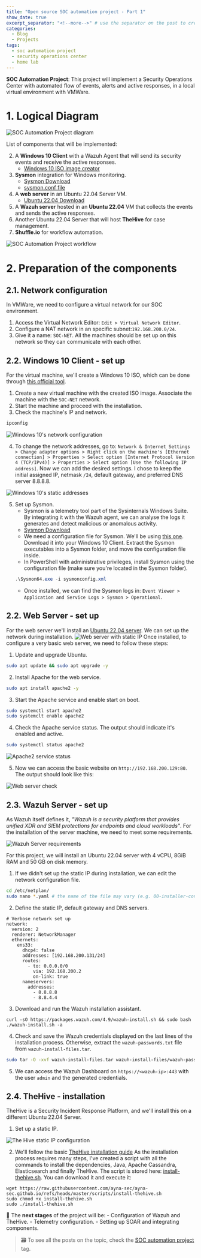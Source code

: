 ```yaml
---
title: "Open source SOC automation project - Part 1"
show_date: true
excerpt_separator: "<!--more-->" # use the separator on the post to create a manual excerpt
categories:
  - Blog
  - Projects
tags:
  - soc automation project
  - security operations center
  - home lab
---
```

**SOC Automation Project**: This project will implement a Security Operations Center with automated flow of events, alerts and active responses, in a local virtual environment with VMWare.
<!--more-->
# 1. Logical Diagram

![SOC Automation Project diagram](/assets/images/SOC-automation-project-diagram.png)

List of components that will be implemented:

2. A **Windows 10 Client** with a Wazuh Agent that will send its security events and receive the active responses.
	- [Windows 10 ISO image creator](https://www.microsoft.com/en-us/software-download/windows10)
3. **Sysmon** integration for Windows monitoring.
	- [Sysmon Download](https://learn.microsoft.com/en-us/sysinternals/downloads/sysmon)
	- [sysmon.conf file](https://github.com/olafhartong/sysmon-modular/blob/master/sysmonconfig.xml)
4. A **web server** in an Ubuntu 22.04 Server VM.
	- [Ubuntu 22.04 Download](https://www.releases.ubuntu.com/22.04/)
5. A **Wazuh server** hosted in an **Ubuntu 22.04** VM that collects the events and sends the active responses.
6. Another Ubuntu 22.04 Server that will host **TheHive** for case management.
7. **Shuffle.io** for workflow automation.

![SOC Automation Project workflow](/assets/images/SOC-automation-project-workflow.png)

# 2. Preparation of the components
## 2.1. Network configuration
In VMWare, we need to configure a virtual network for our SOC environment.
1. Access the Virtual Network Editor: `Edit > Virtual Network Editor`.
2. Configure a NAT network in an specific subnet:`192.168.200.0/24`.
3. Give it a name: `SOC-NET`.
All the machines should be set up on this network so they can communicate with each other.
## 2.2. Windows 10 Client - set up
For the virtual machine, we'll create a Windows 10 ISO, which can be done through [this official tool](https://www.microsoft.com/en-us/software-download/windows10).
1. Create a new virtual machine with the created ISO image. Associate the machine with the `SOC-NET` network.
2. Start the machine and proceed with the installation.
3. Check the machine's IP and network.
```powershell
ipconfig
```
![Windows 10's network configuration](/assets/images/Windows-10s-network-configuration.png)

4. To change the network addresses, go to: `Network & Internet Settings > Change adapter options > Right click on the machine's [Ethernet connection] > Properties > Select option [Internet Protocol Version 4 (TCP/IPv4)] > Properties > Select option [Use the following IP address]`. Now we can add the desired settings. I chose to keep the initial assigned IP, netmask `/24`, default gateway, and preferred DNS server 8.8.8.8.

![Windows 10's static addresses](/assets/images/Windows-10s-static-addresses.png)

5. Set up Sysmon.
	- Sysmon is a telemetry tool part of the Sysinternals Windows Suite. By integrating it with the Wazuh agent, we can analyse the logs it generates and detect malicious or anomalous activity.
	- [Sysmon Download](https://learn.microsoft.com/en-us/sysinternals/downloads/sysmon)
	- We need a configuration file for Sysmon. We'll be using [this one](https://github.com/olafhartong/sysmon-modular/blob/master/sysmonconfig.xml). Download it into your Windows 10 Client. Extract the Sysmon executables into a Sysmon folder, and move the configuration file inside.
	- In PowerShell with administrative privileges, install Sysmon using the configuration file (make sure you're located in the Sysmon folder).
	```powershell
	.\Sysmon64.exe -i sysmonconfig.xml
	```
	- Once installed, we can find the Sysmon logs in: `Event Viewer > Application and Service Logs > Sysmon > Operational`.

## 2.2. Web Server - set up
For the web server we'll install an [Ubuntu 22.04 server](https://www.releases.ubuntu.com/22.04/). We can set up the network during installation.
![Web server with static IP](/assests/images/web-server-static-ip.png)
Once installed, to configure a very basic web server, we need to follow these steps:
1. Update and upgrade Ubuntu.
```sh
sudo apt update && sudo apt upgrade -y
```
2. Install Apache for the web service.
```sh
sudo apt install apache2 -y
```
3. Start the Apache service and enable start on boot.
```sh
sudo systemctl start apache2
sudo systemclt enable apache2
```
4. Check the Apache service status. The output should indicate it's enabled and active.
```sh
sudo systemctl status apache2
```
![Apache2 service status](/assets/images/web-server-apache2-status.png)

5. Now we can access the basic website on `http://192.168.200.129:80`. The output should look like this:

![Web server check](/assets/images/web-server-check.png)

## 2.3. Wazuh Server - set up
As Wazuh itself defines it, *"Wazuh is a security platform that provides unified XDR and SIEM protections for endpoints and cloud workloads"*. For the installation of the server machine, we need to meet some requirements.

![Wazuh Server requirements](/assets/images/wazuh-requirements.png)

For this project, we will install an Ubuntu 22.04 server with 4 vCPU, 8GiB RAM and 50 GB on disk memory. 
1. If we didn't set up the static IP during installation, we can edit the network configuration file.
```sh
cd /etc/netplan/
sudo nano *.yaml # the name of the file may vary (e.g. 00-installer-config.yaml)
```
2. Define the static IP, default gateway and DNS servers.
```shell
# Verbose network set up
network:
  version: 2
  renderer: NetworkManager
  ethernets:
    ens33:
      dhcp4: false
      addresses: [192.168.200.131/24]
      routes:
        - to: 0.0.0.0/0
          via: 192.168.200.2
          on-link: true
      nameservers:
        addresses:
          - 8.8.8.8
          - 8.8.4.4
```
3. Download and run the Wazuh installation assistant.
```shell
curl -sO https://packages.wazuh.com/4.9/wazuh-install.sh && sudo bash ./wazuh-install.sh -a
```
4. Check and save the Wazuh credentials displayed on the last lines of the installation process. Otherwise, extract the `wazuh-passwords.txt` file from `wazuh-install-files.tar`.
```sh
sudo tar -O -xvf wazuh-install-files.tar wazuh-install-files/wazuh-passwords.txt
```
5. We can access the Wazuh Dashboard on `https://<wazuh-ip>:443` with the user `admin` and the generated credentials.

## 2.4. TheHive - installation
TheHive is a Security Incident Response Platform, and we'll install this on a different Ubuntu 22.04 Server.
1. Set up a static IP.

![The Hive static IP configuration](/assets/images/thehive-static-ip.png)

2. We'll follow the basic [TheHive installation guide](https://docs.strangebee.com/thehive/installation/step-by-step-installation-guide/) As the installation process requires many steps, I've created a script with all the commands to install the dependencies, Java, Apache Cassandra, Elasticsearch and finally TheHive. The script is stored here: [install-thehive.sh](/scripts/install-thehive.sh). You can download it and execute it:
```shell
wget https://raw.githubusercontent.com/ayna-sec/ayna-sec.github.io/refs/heads/master/scripts/install-thehive.sh
sudo chmod +x install-thehive.sh
sudo ./install-thehive.sh
```

<div class=.notice--info>
🧭 The <b>next stages</b> of the project will be:
- Configuration of Wazuh and TheHive.
- Telemetry configuration.
- Setting up SOAR and integrating components.
</div>


> 🗃️ To see all the posts on the topic, check the [SOC automation project](https://ayna-sec.github.io/tags/#soc-automation-project) tag.
